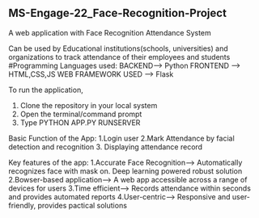 ## MS-Engage-22_Face-Recognition-Project
A web application with Face Recognition Attendance System 

Can be used by Educational institutions(schools, universities) and organizations to track attendance of their employees and students
#Programming Languages used:
BACKEND--> Python
FRONTEND --> HTML,CSS,JS
WEB FRAMEWORK USED --> Flask

To run the application,
1. Clone the repository in your local system
2. Open the terminal/command prompt
3. Type PYTHON APP.PY RUNSERVER

Basic Function of the App:
1.Login user
2.Mark Attendance by facial detection and recognition
3. Displaying attendance record

Key features of the app:
1.Accurate Face Recognition--> Automatically recognizes face with mask on. Deep learning powered robust solution
2.Bowser-based application--> A web app accessible across a range of devices for users
3.Time efficient--> Records attendance within seconds and provides automated reports
4.User-centric--> Responsive and user-friendly, provides pactical solutions
